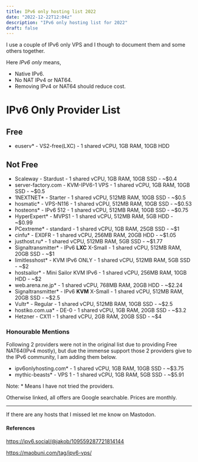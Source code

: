```yaml
---
title: IPv6 only hosting list 2022
date: "2022-12-22T12:04z"
description: "IPv6 only hosting list for 2022"
draft: false
---
```


I use a couple of IPv6 only VPS and I though to document them and some others together.

Here *IPv6 only* means,
 - Native IPv6.
 - No NAT IPv4 or NAT64.
 - Removing IPv4 or NAT64 should reduce cost.
 
# IPv6 Only Provider List
 
## Free
 
* euserv* - VS2-free(LXC) - 1 shared vCPU, 1GB RAM, 10GB HDD

## Not Free

* Scaleway - Stardust - 1 shared vCPU, 1GB RAM, 10GB SSD - ~$0.4
* server-factory.com - KVM-IPV6-1 VPS - 1 shared vCPU, 1GB RAM, 10GB SSD - ~$0.5
* 1NEXTNET* - Starter - 1 shared vCPU, 512MB RAM, 10GB SSD - ~$0.5
* hosmatic* - VPS-N116 - 1 shared vCPU, 512MB RAM, 10GB SSD - ~$0.53
* hosteons* - IPv6 512 - 1 shared vCPU, 512MB RAM, 10GB SSD - ~$0.75
* HyperExpert* - MVPS1 - 1 shared vCPU, 512MB RAM, 5GB HDD - ~$0.99
* PCextreme* - standard - 1 shared vCPU, 1GB RAM, 25GB SSD - ~$1
* cinfu* - EX0FR - 1 shared vCPU, 256MB RAM, 20GB HDD - ~$1.05
* justhost.ru* - 1 shared vCPU, 512MB RAM, 5GB SSD - ~$1.77
* Signaltransmitter* - IPv6 **LXC** X-Small - 1 shared vCPU, 512MB RAM, 20GB SSD - ~$1
* limitlesshost* - KVM IPv6 ONLY - 1 shared vCPU, 512MB RAM, 5GB SSD - ~$2
* hostsailor* - Mini Sailor KVM IPv6 - 1 shared vCPU, 256MB RAM, 10GB HDD - ~$2
* web.arena.ne.jp* - 1 shared vCPU, 768MB RAM, 20GB HDD - ~$2.24
* Signaltransmitter* - IPv6 **KVM** X-Small - 1 shared vCPU, 512MB RAM, 20GB SSD - ~$2.5
* Vultr* - Regular - 1 shared vCPU, 512MB RAM, 10GB SSD - ~$2.5
* hostiko.com.ua* - DE-0 - 1 shared vCPU, 1GB RAM, 20GB SSD - ~$3.2
* Hetzner - CX11 - 1 shared vCPU, 2GB RAM, 20GB SSD - ~$4
  
### Honourable Mentions
 
Following 2 providers were not in the original list due to providing Free NAT64(IPv4 mostly), but due the immense support those 2 providers give to the IPv6 community, I am adding them below.

* ipv6onlyhosting.com* - 1 shared vCPU, 1GB RAM, 10GB SSD - ~$3.75
* mythic-beasts* -  VPS 1 - 1 shared vCPU, 1GB RAM, 5GB SSD - ~$5.91
 
Note: * Means I have not tried the providers.

Otherwise linked, all offers are Google searchable. Prices are monthly.

<hr>

If there are any hosts that I missed let me know on Mastodon.

#### References

https://ipv6.social/@jakob/109559287721814144

https://maobuni.com/tag/ipv6-vps/

